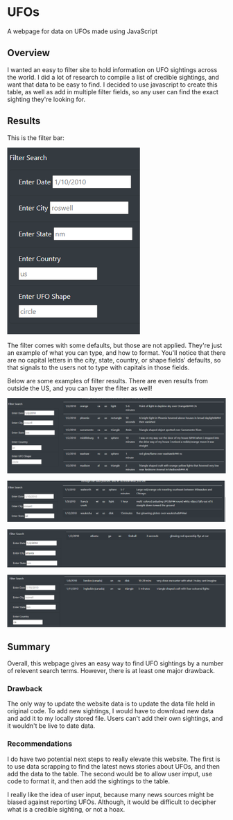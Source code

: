 # UFOs
A webpage for data on UFOs made using JavaScript

## Overview
I wanted an easy to filter site to hold information on UFO sightings across the world. I did a lot of research to compile a list of credible sightings, and want that data to be easy to find. I decided to use javascript to create this table, as well as add in multiple filter fields, so any user can find the exact sighting they're looking for. 

## Results
This is the filter bar:

![Default Filter Bar](https://github.com/caseykotowski/UFOs/blob/main/static/images/filter_bar.png)

The filter comes with some defaults, but those are not applied. They're just an example of what you can type, and how to format. You'll notice that there are no capital letters in the city, state, country, or shape fields' defaults, so that signals to the users not to type with capitals in those fields.

Below are some examples of filter results. There are even results from outside the US, and you can layer the filter as well!


![Filter by Date](https://github.com/caseykotowski/UFOs/blob/main/static/images/filter_date.png)


![Filter by State](https://github.com/caseykotowski/UFOs/blob/main/static/images/filter_state.png)


![Layered Filter](https://github.com/caseykotowski/UFOs/blob/main/static/images/layered_filter.png)


![Filter by Country](https://github.com/caseykotowski/UFOs/blob/main/static/images/filter_country.png)

## Summary
Overall, this webpage gives an easy way to find UFO sightings by a number of relevent search terms. However, there is at least one major drawback. 

### Drawback
The only way to update the website data is to update the data file held in original code. To add new sightings, I would have to download new data and add it to my locally stored file. Users can't add their own sightings, and it wouldn't be live to date data.

### Recommendations
I do have two potential next steps to really elevate this website. The first is to use data scrapping to find the latest news stories about UFOs, and then add the data to the table. The second would be to allow user imput, use code to format it, and then add the sightings to the table. 

I really like the idea of user input, because many news sources might be biased against reporting UFOs. Although, it would be difficult to decipher what is a credible sighting, or not a hoax. 
